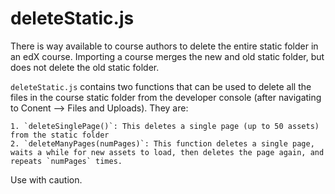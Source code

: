 # deleteStatic.js

There is way available to course authors to delete the entire static folder in an edX course. Importing a course merges the new and old static folder, but does not delete the old static folder.

`deleteStatic.js` contains two functions that can be used to delete all the files in the course static folder from the developer console (after navigating to Conent --> Files and Uploads). They are:

    1. `deleteSinglePage()`: This deletes a single page (up to 50 assets) from the static folder
    2. `deleteManyPages(numPages)`: This function deletes a single page, waits a while for new assets to load, then deletes the page again, and repeats `numPages` times.   

Use with caution.